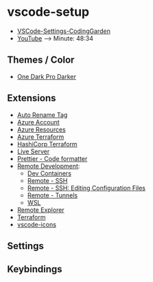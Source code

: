 # vscode-setup

- [VSCode-Settings-CodingGarden](https://github.com/CodingGarden/vscode-settings)
- [YouTube](https://www.youtube.com/watch?v=GK7zLYAXdDs) --> Minute: 48:34

## Themes / Color
- [One Dark Pro Darker](https://marketplace.visualstudio.com/items?itemName=zhuangtongfa.Material-theme)

## Extensions
- [Auto Rename Tag](https://marketplace.visualstudio.com/items?itemName=formulahendry.auto-rename-tag)
- [Azure Account](https://marketplace.visualstudio.com/items?itemName=ms-vscode.azure-account)
- [Azure Resources](https://marketplace.visualstudio.com/items?itemName=ms-azuretools.vscode-azureresourcegroups)
- [Azure Terraform](https://marketplace.visualstudio.com/items?itemName=ms-azuretools.vscode-azureterraform)
- [HashiCorp Terraform](https://marketplace.visualstudio.com/items?itemName=HashiCorp.terraform)
- [Live Server](https://marketplace.visualstudio.com/items?itemName=ritwickdey.LiveServer)
- [Prettier - Code formatter](https://marketplace.visualstudio.com/items?itemName=esbenp.prettier-vscode)
- [Remote Development](https://marketplace.visualstudio.com/items?itemName=ms-vscode-remote.vscode-remote-extensionpack):
  - [Dev Containers](https://marketplace.visualstudio.com/items?itemName=ms-vscode-remote.remote-containers)
  - [Remote - SSH](https://marketplace.visualstudio.com/items?itemName=ms-vscode-remote.remote-ssh)
  - [Remote - SSH: Editing Configuration Files](https://marketplace.visualstudio.com/items?itemName=ms-vscode-remote.remote-ssh-edit)
  - [Remote - Tunnels](https://marketplace.visualstudio.com/items?itemName=ms-vscode.remote-server)
  - [WSL](https://marketplace.visualstudio.com/items?itemName=ms-vscode-remote.remote-wsl)
- [Remote Explorer](https://marketplace.visualstudio.com/items?itemName=ms-vscode.remote-explorer)
- [Terraform](https://marketplace.visualstudio.com/items?itemName=4ops.terraform)
- [vscode-icons](https://marketplace.visualstudio.com/items?itemName=vscode-icons-team.vscode-icons)

## Settings

## Keybindings
